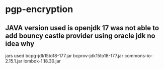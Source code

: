 # pgp-encryption

## JAVA version used is openjdk 17 was not able to add bouncy castle provider using oracle jdk no idea why 

jars used 
bcpg-jdk15to18-177.jar
bcprov-jdk15to18-177.jar
commons-io-2.15.1.jar
lombok-1.18.30.jar
